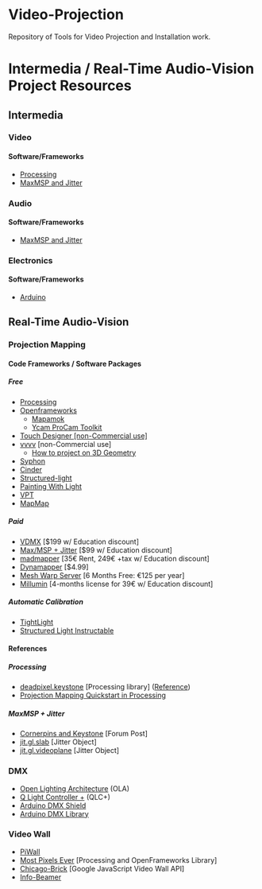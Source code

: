 # Video-Projection
Repository of Tools for Video Projection and Installation work.

# Intermedia / Real-Time Audio-Vision Project Resources

## Intermedia
### Video
#### Software/Frameworks

- [Processing](https://processing.org)
- [MaxMSP and Jitter](https://cycling74.com)

### Audio

#### Software/Frameworks

- [MaxMSP and Jitter](https://cycling74.com)

### Electronics

#### Software/Frameworks

- [Arduino](www.arduino.cc)

## Real-Time Audio-Vision
### Projection Mapping

#### Code Frameworks / Software Packages
##### Free
- [Processing](https://processing.org)
- [Openframeworks](openframeworks.cc/)
  - [Mapamok](https://github.com/YCAMInterlab/ProCamToolkit/wiki/mapamok-(English))
  - [Ycam ProCam Toolkit](createdigitalmotion.com/2012/03/projector-and-camera-a-little-closer-new-magical-mapping-tools-3d-scanning-and-more/)
- [Touch Designer [non-Commercial use]](www.derivative.ca/)
- [vvvv](vvvv.org/) [non-Commercial use]
  - [How to project on 3D Geometry](vvvv.org/documentation/how-to-project-on-3d-geometry)
- [Syphon](syphon.v002.info/)
- [Cinder](libcinder.org/)
- [Structured-light](https://github.com/jakobwilm/slstudio)
- [Painting With Light](pwl.bigfug.com/)
- [VPT](hcgilje.wordpress.com/vpt/)
- [MapMap](https://github.com/mapmapteam/mapmap)

##### Paid
- [VDMX](vidvox.net/) [$199 w/ Education discount]
- [Max/MSP + Jitter](https://cycling74.com) [$99 w/ Education discount]
- [madmapper](www.madmapper.com/) [35€ Rent, 249€ +tax w/ Education discount]
- [Dynamapper](dynamapper.net/) [$4.99]
- [Mesh Warp Server](tecartlab.com/licenses/) [6 Months Free: €125 per year]
- [Millumin](https://www.millumin.com/v3/index.php) [4-months license for 39€ w/ Education discount]

##### Automatic Calibration
- [TightLight](createdigitalmotion.com/2013/08/tightlight-automatic-3d-mapping-for-anything-touchdesigner-arduino/)
- [Structured Light Instructable](www.instructables.com/id/Structured-Light-3D-Scanning/)

#### References

##### Processing
- [deadpixel.keystone](www.deadpixel.ca/keystone/) [Processing library] ([Reference](https://fh-potsdam.github.io/doing-projection-mapping/processing-keystone/))
- [Projection Mapping Quickstart in Processing](https://github.com/bsplt/Projection-Mapping-Quickstart-in-Processing)

##### MaxMSP + Jitter
- [Cornerpins and Keystone](https://cycling74.com/forums/cornerpins-and-keystone) [Forum Post]
- [jit.gl.slab](https://docs.cycling74.com/max7/maxobject/jit.gl.slab) [Jitter Object]
- [jit.gl.videoplane](https://docs.cycling74.com/max7/maxobject/jit.gl.videoplane) [Jitter Object]

### DMX

- [Open Lighting Architecture](https://www.openlighting.org/ola/) (OLA)
- [Q Light Controller +](https://www.qlcplus.org/) (QLC+)
- [Arduino DMX Shield](https://playground.arduino.cc/DMX/DMXShield)
- [Arduino DMX Library](playground.arduino.cc/Learning/DMX)

### Video Wall

- [PiWall](www.piwall.co.uk)
- [Most Pixels Ever](https://github.com/shiffman/Most-Pixels-Ever-Processing) [Processing and OpenFrameworks Library]
- [Chicago-Brick](https://github.com/google/chicago-brick) [Google JavaScript Video Wall API]
- [Info-Beamer](https://info-beamer.com/raspberry-pi-digital-signage-magic-video-wall-3028.html)
